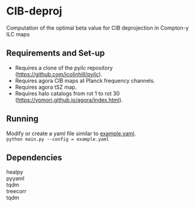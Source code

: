 # CIB-deproj
Computation of the optimal beta value for CIB deprojection in Compton-y ILC maps  

## Requirements and Set-up
 - Requires a clone of the pyilc repository (https://github.com/jcolinhill/pyilc). 
 - Requires agora CIB maps at Planck frequency channels.  
 - Requires agora tSZ map.   
 - Requires halo catalogs from rot 1 to rot 30 (https://yomori.github.io/agora/index.html).  

## Running
Modify or create a yaml file similar to [example.yaml](example.yaml).  
```python main.py --config = example.yaml```   

## Dependencies
healpy  
pyyaml  
tqdm  
treecorr  
tqdm  
